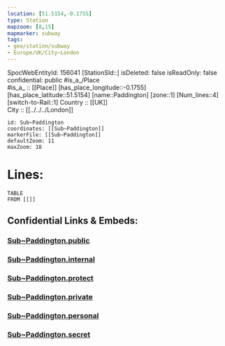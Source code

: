 ```yaml
---
location: [51.5154,-0.1755] 
type: Station 
mapzoom: [8,15] 
mapmarker: subway 
tags:
- geo/station/subway
- Europe/UK/City~London
---
```

SpocWebEntityId: 156041
[StationSId::] 
isDeleted: false
isReadOnly: false
confidential: public
#is_a_/Place  
#is_a_ :: [[Place]] 
[has_place_longitude::-0.1755] 
[has_place_latitude::51.5154] 
[name::Paddington] 
[zone::1] 
[Num_lines::4] 
[switch-to-Rail::1] 
Country :: [[UK]]  
City :: [[../../../London]]  


```leaflet
id: Sub~Paddington
coordinates: [[Sub~Paddington]] 
markerFile: [[Sub~Paddington]] 
defaultZoom: 11 
maxZoom: 18
```


# Lines: 
```dataview
TABLE 
FROM [[]] 
```


## Confidential Links & Embeds: 

### [Sub~Paddington.public](/_public/\Earth\Continent\Europe\Europe~North\UK\England\Regions~England\London,Greater\cities~GreaterLondon\Underground\StationSub~Paddington.public.md) 

### [Sub~Paddington.internal](/_internal/\Earth\Continent\Europe\Europe~North\UK\England\Regions~England\London,Greater\cities~GreaterLondon\Underground\StationSub~Paddington.internal.md) 

### [Sub~Paddington.protect](/_protect/\Earth\Continent\Europe\Europe~North\UK\England\Regions~England\London,Greater\cities~GreaterLondon\Underground\StationSub~Paddington.protect.md) 

### [Sub~Paddington.private](/_private/\Earth\Continent\Europe\Europe~North\UK\England\Regions~England\London,Greater\cities~GreaterLondon\Underground\StationSub~Paddington.private.md) 

### [Sub~Paddington.personal](/_personal/\Earth\Continent\Europe\Europe~North\UK\England\Regions~England\London,Greater\cities~GreaterLondon\Underground\StationSub~Paddington.personal.md) 

### [Sub~Paddington.secret](/_secret/\Earth\Continent\Europe\Europe~North\UK\England\Regions~England\London,Greater\cities~GreaterLondon\Underground\StationSub~Paddington.secret.md)

